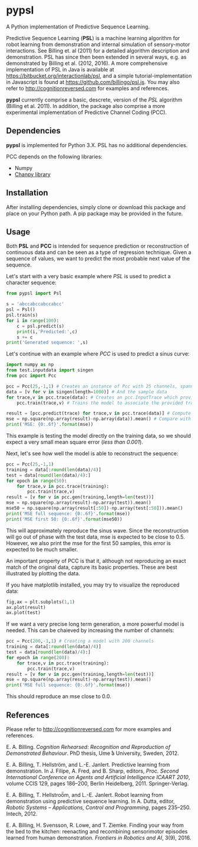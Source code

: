 pypsl
=====

A Python implementation of Predictive Sequence Learning. 

Predictive Sequence Learning (**PSL**) is a machine learning algorithm for robot learning from demonstration and internal simulation of sensory-motor interactions. 
See Billing et. al (2011) for a detailed algorithm description and demonstration. PSL has since then been extended in several ways, e.g. as demonstrated by Billing et al. (2012, 2016). 
A more comprehensive implementation of PSL in Java is available at https://bitbucket.org/interactionlab/psl, and a simple tutorial-implementation in Javascript is found at https://github.com/billingo/psl.js. 
You may also refer to http://cognitionreversed.com for examples and references. 

**pypsl** currently comprise a basic, descrete, version of the *PSL* algorithm (Billing et al. 2011). In addition, the package also comprise a more experimental implementation of Predictive Channel Coding (PCC). 

Dependencies
------------

**pypsl** is implemented for Python 3.X.
PSL has no additional dependencies. 

PCC depends on the following libraries: 
* Numpy
* [Chanpy library](https://github.com/micfe03/channel_representation)

Installation
------------

After installing dependencies, simply clone or download this package and place on your Python path. A pip package may be provided in the future. 

Usage
-----

Both **PSL** and **PCC** is intended for sequence prediction or reconstruction of continuous data and can be seen as a type of regression technique. Given a sequence of values, we want to predict the most probable next value of the sequence.

Let's start with a very basic example where *PSL* is used to predict a character sequence: 

~~~~python
from pypsl import Psl

s = 'abccabccabccabcc'
psl = Psl()
psl.train(s)
for i in range(100): 
    c = psl.predict(s)
    print(i,'Predicted:',c)
    s += c
print('Generated sequence: ',s)
~~~~

Let's continue with an example where *PCC* is used to predict a sinus curve:

~~~~python
import numpy as np
from test.inputdata import singen
from pcc import Pcc

pcc = Pcc(25,-1,1) # Creates an instance of Pcc with 25 channels, spanning over a single dimension from -1 and 1. 
data = [v for v in singen(length=1000)] # And the sample data
for trace,v in pcc.trace(data): # Creates an pcc.InputTrace which provides a channel code with decaying look-back. 
    pcc.train(trace,v) # Trains the model to associate the provided trace with the target value v.

result = [pcc.predict(trace) for trace,v in pcc.trace(data)] # Compute 1-step predictions from data
mse = np.square(np.array(result)-np.array(data)).mean() # Compare with the original data
print('MSE: {0:.6f}'.format(mse))
~~~~

This example is testing the model directly on the training data, so we should expect a very small mean square error (*less than 0.001*). 

Next, let's see how well the model is able to reconstruct the sequence:

~~~~python
pcc = Pcc(25,-1,1)
training = data[:round(len(data)/4)]
test = data[round(len(data)/4):]
for epoch in range(50):
    for trace,v in pcc.trace(training): 
        pcc.train(trace,v)
result = [v for v in pcc.gen(training,length=len(test))]
mse = np.square(np.array(result)-np.array(test)).mean()
mse50 = np.square(np.array(result[:50])-np.array(test[:50])).mean()
print('MSE full sequence: {0:.6f}'.format(mse))
print('MSE first 50: {0:.6f}'.format(mse50))
~~~~

This will approximately reproduce the sinus wave. Since the reconstruction will go out of phase with the test data, mse is expected to be close to 0.5. However, we also print the mse for the first 50 samples, this error is expected to be much smaller.

An important property of PCC is that it, although not reproducing an exact match of the original data, capture its basic properties. These are best illustrated by plotting the data. 

If you have matplotlib installed, you may try to visualize the reproduced data: 

~~~~python
fig,ax = plt.subplots(1,1)
ax.plot(result)
ax.plot(test)
~~~~

If we want a very precise long term generation, a more powerful model is needed. This can be chaieved by increasing the number of channels:

~~~~python
pcc = Pcc(200,-1,1) # Creating a model with 200 channels
training = data[:round(len(data)/4)]
test = data[round(len(data)/4):]
for epoch in range(200):
    for trace,v in pcc.trace(training): 
        pcc.train(trace,v)
result = [v for v in pcc.gen(training,length=len(test))]
mse = np.square(np.array(result)-np.array(test)).mean()
print('MSE full sequence: {0:.6f}'.format(mse))
~~~~

This should reproduce an mse close to 0.0. 

References
----------

Please refer to http://cognitionreversed.com for more examples and references. 

E. A. Billing. *Cognition Rehearsed: Recognition and Reproduction of Demonstrated Behaviour*. PhD thesis, Ume ̊a University, Sweden, 2012.

E. A. Billing, T. Hellström, and L.-E. Janlert. Predictive learning from demonstration. In J. Filipe, A. Fred, and B. Sharp, editors, *Proc. Second International Conference on Agents and Artificial Intelligence ICAART 2010*, volume CCIS 129, pages 186–200, Berlin Heidelberg, 2011. Springer-Verlag.

E. A. Billing, T. Hellstroö̈m, and L.-E. Janlert. Robot learning from demonstration using predictive sequence learning. In A. Dutta, editor, *Robotic Systems – Applications, Control and Programming*, pages 235–250. Intech, 2012.

E. A. Billing, H. Svensson, R. Lowe, and T. Ziemke. Finding your way from the bed to the kitchen: reenacting and recombining sensorimotor episodes learned from human demonstration. *Frontiers in Robotics and AI*, 3(9), 2016.
 
